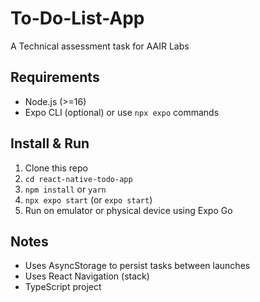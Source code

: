 # To-Do-List-App

A Technical assessment task for AAIR Labs

## Requirements

- Node.js (>=16)
- Expo CLI (optional) or use `npx expo` commands

## Install & Run

1. Clone this repo
2. `cd react-native-todo-app`
3. `npm install` or `yarn`
4. `npx expo start` (or `expo start`)
5. Run on emulator or physical device using Expo Go

## Notes

- Uses AsyncStorage to persist tasks between launches
- Uses React Navigation (stack)
- TypeScript project
